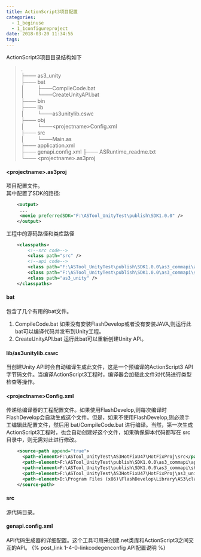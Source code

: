 ```yaml
---
title: ActionScript3项目配置
categories:
  - 1_beginuse
  - 1_1configureproject
date: 2018-03-20 11:34:55
tags:
---
```

ActionScript3项目目录结构如下
>.  
>├─── as3_unity  
>├─── bat  
>│     ├───CompileCode.bat  
>│     └───CreateUnityAPI.bat  
>├─── bin  
>├─── lib  
>│     └───as3unitylib.cswc  
>├─── obj  
>│     └───&lt;projectname>Config.xml  
>├─── src  
>│     └───Main.as  
>├─── application.xml  
>├─── genapi.config.xml
>├─── ASRuntime_readme.txt  
>└─── &lt;projectname>.as3proj  

#### &lt;projectname>.as3proj ####
项目配置文件。  
其中配置了SDK的路径:  
````xml
    <output>
     ...  
     <movie preferredSDK="F:\ASTool_UnityTest\publish\SDK1.0.0" />
    </output>
````

工程中的源码路径和类库路径
````xml
    <classpaths>
        <!--src code-->
	    <class path="src" />
	    <!--api code-->
        <class path="F:\ASTool_UnityTest\publish\SDK1.0.0\as3_commapi\api" />
	    <class path="F:\ASTool_UnityTest\publish\SDK1.0.0\as3_commapi\sharpapi" />
	    <class path="as3_unity" />
    </classpaths>
````

#### bat ####
包含了几个有用的bat文件。  
1. CompileCode.bat 如果没有安装FlashDevelop或者没有安装JAVA,则运行此bat可以编译代码并发布到Unity工程。
2. CreateUnityAPI.bat 运行此bat可以重新创建Unity API。

#### lib/as3unitylib.cswc ####
当创建Unity API时会自动编译生成此文件，这是一个预编译的ActionScript3 API字节码文件。当编译ActionScript3工程时，编译器会加载此文件对代码进行类型检查等操作。

#### &lt;projectname>Config.xml ####
传递给编译器的工程配置文件。如果使用FlashDevelop,则每次编译时FlashDevelop会自动生成这个文件。但是，如果不使用FlashDevelop,则必须手工编辑此配置文件，然后用 bat/CompileCode.bat 进行编译。当然，第一次生成ActionScript3工程时，也会自动创建好这个文件，如果确保脚本代码都写在
src目录中，则无需对此进行修改。
````xml
    <source-path append="true">
      <path-element>F:\ASTool_UnityTest\AS3HotFixU47\HotFixProj\src</path-element>
      <path-element>F:\ASTool_UnityTest\publish\SDK1.0.0\as3_commapi\api</path-element>
      <path-element>F:\ASTool_UnityTest\publish\SDK1.0.0\as3_commapi\sharpapi</path-element>
      <path-element>F:\ASTool_UnityTest\AS3HotFixU47\HotFixProj\as3_unity</path-element>
      <path-element>D:\Program Files (x86)\FlashDevelop\Library\AS3\classes</path-element>
    </source-path>
````

#### src ####
源代码目录。

#### genapi.config.xml ####
API代码生成器的详细配置。这个工具可用来创建.net类库和ActionScript3之间交互的API。
{% post_link 1-4-0-linkcodegenconfig API配置说明 %}